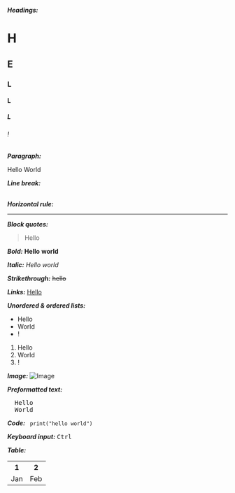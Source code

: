 ***Headings:***
<h1>H</h1>
<h2>E</h2>
<h3>L</h3>
<h4>L</h4>
<h5>L</h5>
<h6>!</h6>

***Paragraph:***
<p>Hello World</p>

***Line break:***
<br>
<br>

***Horizontal rule:***
<hr>

***Block quotes:***
<blockquote>Hello</blockquote>

***Bold:***
<b>Hello</b>
<strong>world</strong>

***Italic:***
<i>Hello</i>
<em>world</em>

***Strikethrough:***
<del>hello</del>

***Links:***
<a href="https://github.com">Hello</a>

***Unordered & ordered lists:***
<ul>
  <li>Hello</li>
  <li>World</li>
  <li>!</li>
</ul>

<ol>
  <li>Hello</li>
  <li>World</li>
  <li>!</li>
</ol>

***Image:***
<img src="" alt="Image">

***Preformatted text:***
<pre>
  Hello
  World
</pre>

***Code:***
<code> print("hello world") </code>

***Keyboard input:***
<kbd>Ctrl</kbd>

***Table:***
<table>
  <tr>
    <th>1</th>
    <th>2</th>
  </tr>
  <tr>
    <td>Jan</td>
    <td>Feb</td>
  </tr>
</table>
